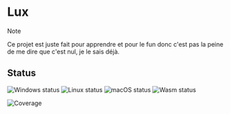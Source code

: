 # Lux

> [!NOTE]
> Ce projet est juste fait pour apprendre et pour le fun donc c'est pas la peine de me dire que c'est nul, je le sais déjà.

## Status

<p>
	<picture>
		<source media="(prefers-color-scheme: light)" srcset="/../badges/badge_windows_light.svg">
		<img alt="Windows status" src="/../badges/badge_windows_dark.svg">
	</picture>
	<picture>
		<source media="(prefers-color-scheme: light)" srcset="/../badges/badge_linux_light.svg">
		<img alt="Linux status" src="/../badges/badge_linux_dark.svg">
	</picture>
	<picture>
		<source media="(prefers-color-scheme: light)" srcset="/../badges/badge_macos_light.svg">
		<img alt="macOS status" src="/../badges/badge_macos_dark.svg">
	</picture>
	<picture>
		<source media="(prefers-color-scheme: light)" srcset="/../badges/badge_wasm_light.svg">
		<img alt="Wasm status" src="/../badges/badge_wasm_dark.svg">
	</picture>
</p>

<p>
	<picture>
		<source media="(prefers-color-scheme: light)" srcset="/../badges/badge_coverage_light.svg">
		<img alt="Coverage" src="/../badges/badge_coverage_dark.svg">
	</picture>
</p>
